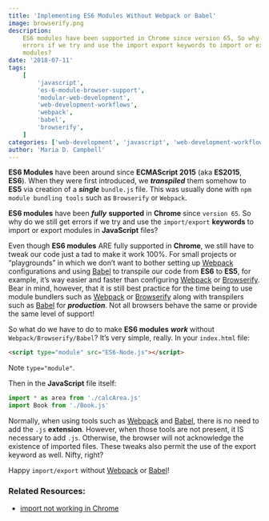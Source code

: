 ```yaml
---
title: 'Implementing ES6 Modules Without Webpack or Babel'
image: browserify.png
description:
    ES6 modules have been supported in Chrome since version 65, So why do we get
    errors if we try and use the import export keywords to import or export
    modules?
date: '2018-07-11'
tags:
    [
        'javascript',
        'es-6-module-browser-support',
        'modular-web-development',
        'web-development-workflows',
        'webpack',
        'babel',
        'browserify',
    ]
categories: ['web-development', 'javascript', 'web-development-workflows']
author: 'Maria D. Campbell'
---
```


**ES6 Modules** have been around since **ECMAScript 2015** (aka **ES2015**,
**ES6**). When they were first introduced, we **_transpiled_** them somehow to
**ES5** via creation of a **_single_** `bundle.js` file. This was usually done
with `npm module bundling tools` such as `Browserify` or `Webpack`.

**ES6 modules** have been **_fully_** **supported** in **Chrome** since
`version 65`. So why do we still get errors if we try and use the
`import/export` **keywords** to import or export modules in **JavaScript**
files?

Even though **ES6 modules** ARE fully supported in **Chrome**, we still have to
tweak our code just a tad to make it work 100%. For small projects or
“playgrounds” in which we don’t want to bother setting up
[Webpack](https://webpack.js.org/) configurations and using
[Babel](https://babeljs.io/) to transpile our code from **ES6** to **ES5**, for
example, it’s way easier and faster than configuring
[Webpack](https://webpack.js.org/) or [Browserify](http://browserify.org/). Bear
in mind, however, that it is still best practice for the time being to use
module bundlers such as [Webpack](https://webpack.js.org/) or
[Browserify](http://browserify.org/) along with transpilers such as
[Babel](https://babeljs.io/) for **_production_**. Not all browsers behave the
same or provide the same level of support!

So what do we have to do to make **ES6 modules** **_work_** without
`Webpack/Browserify/Babel`? It’s very simple, really. In your `index.html` file:

```html
<script type="module" src="ES6-Node.js"></script>
```

Note `type="module"`.

Then in the **JavaScript** file itself:

```js
import * as area from './calcArea.js'
import Book from './Book.js'
```

Normally, when using tools such as [Webpack](https://webpack.js.org/) and
[Babel](https://babeljs.io/), there is no need to add the `.js` **extension**.
However, when those tools are not present, it IS necessary to add `.js`.
Otherwise, the browser will not acknowledge the existence of imported files.
These tweaks also permit the use of the export keyword as well. Nifty, right?

Happy `import/export` without [Webpack](https://webpack.js.org/) or
[Babel](https://babeljs.io/)!

### Related Resources:

-   [import not working in Chrome](https://stackoverflow.com/questions/49718855/import-not-working-in-chrome)
